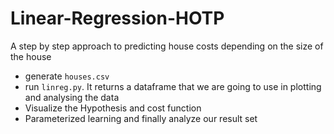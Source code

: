 # Linear-Regression-HOTP
A step by step approach to predicting house costs depending on the size of the house
- generate `houses.csv`
- run `linreg.py`. It returns a dataframe that we are going to use in plotting and analysing the data
- Visualize the Hypothesis and cost function
- Parameterized learning and finally analyze our result set